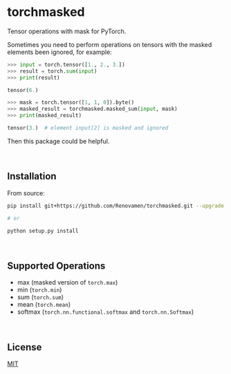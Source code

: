 # torchmasked

Tensor operations with mask for PyTorch.

Sometimes you need to perform operations on tensors with the masked elements been ignored, for example:

```python
>>> input = torch.tensor([1., 2., 3.])
>>> result = torch.sum(input)
>>> print(result)

tensor(6.)

>>> mask = torch.tensor([1, 1, 0]).byte()
>>> masked_result = torchmasked.masked_sum(input, mask)
>>> print(masked_result)

tensor(3.)  # element input[2] is masked and ignored
```

Then this package could be helpful.


&nbsp;

## Installation

From source:

```bash
pip install git+https://github.com/Renovamen/torchmasked.git --upgrade

# or

python setup.py install
```


&nbsp;

## Supported Operations

- max (masked version of `torch.max`)
- min (`torch.min`)
- sum (`torch.sum`)
- mean (`torch.mean`)
- softmax (`torch.nn.functional.softmax` and `torch.nn.Softmax`)


&nbsp;

## License

[MIT](LICENSE)
